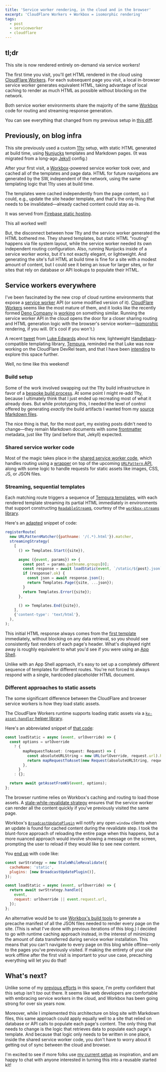 ```yaml
---
title: 'Service worker rendering, in the cloud and in the browser'
excerpt: 'CloudFlare Workers + Workbox = isomorphic rendering'
tags:
  - post
  - serviceworker
  - cloudflare
---
```


## tl;dr

This site is now rendered entirely on-demand via service workers!

The first time you visit, you'll get HTML rendered in the cloud using [CloudFlare Workers](https://workers.cloudflare.com/). For each subsequent page you visit, a local in-browser service worker generates equivalent HTML, taking advantage of local caching to render as much HTML as possible without blocking on the network.

Both service worker environments share the majority of the same [Workbox](https://developers.google.com/web/tools/workbox/) code for routing and streaming response generation.

You can see everything that changed from my previous setup in [this diff](https://github.com/jeffposnick/jeffy-info/compare/627e88f1ce0a583d08bd5a31638da1f60bec74d6...3af1650a414c09c4fc92e66b26e4d66622af70e6).

## Previously, on blog infra

This site previously used a custom [11ty](https://www.11ty.dev/) setup, with static HTML generated at build time, using [Nunjucks](https://mozilla.github.io/nunjucks/) templates and Markdown pages. (It was migrated from a long-ago [Jekyll](https://jekyllrb.com/) config.)

After your first visit, a [Workbox](https://developers.google.com/web/tools/workbox/)-powered service worker took over, and cached all of the templates and page data. HTML for future navigations are generated by the SW, independent of the network, using the same templating logic that 11ty uses at build time.

The templates were cached independently from the page content, so I could, e.g., update the site header template, and that's the only thing that needs to be invalidated—already cached content could stay as-is.

It was served from [Firebase static hosting](https://firebase.google.com/docs/hosting).

This all worked well!

But, the disconnect between how 11ty and the service worker generated the HTML bothered me. They shared templates, but static HTML "routing" happens via file system layout, while the service worker needed its own independent routing configuration. Also, running Nunjucks inside of a service worker _works_, but it's not exactly elegant, or lightweight. And generating the site's full HTML at build time is fine for a site with a modest amount of content, but I could see it being an issue for larger sites, or for sites that rely on database or API lookups to populate their HTML.

## Service workers everywhere

I've been fascinated by the new crop of cloud runtime environments that expose a [service worker](https://developer.mozilla.org/en-US/docs/Web/API/Service_Worker_API) API (or some modified version of it). [CloudFlare Workers](https://workers.cloudflare.com/) seems like the most mature of them, and it looks like the recently formed [Deno Company](https://deno.com/blog/the-deno-company) is [working](https://github.com/denoland/deno/issues/5957) on something similar. Running the service worker API in the cloud opens the door for a closer sharing routing and HTML generation logic with the browser's service worker—[isomorphic](https://en.wikipedia.org/wiki/Isomorphic_JavaScript) rendering, if you will. (It's cool if you won't.)

A recent [tweet](https://twitter.com/lukeed05/status/1415036180765106176) from [Luke Edwards](https://twitter.com/lukeed05) about his new, lightweight [Handlebars](https://handlebarsjs.com/)-compatible templating library, [Tempura](https://github.com/lukeed/tempura), reminded me that Luke was now working on the CloudFlare DevRel team, and that I have been [intending](https://twitter.com/jeffposnick/status/1379525749514850305) to explore this space further.

Well, no time like this weekend!

### Build setup

Some of the work involved swapping out the 11ty build infrastructure in favor of a [bespoke build process](https://github.com/jeffposnick/jeffy-info/tree/cf-worker/src/build). At some point I might re-add 11ty, because I ultimately think that I just ended up recreating most of what it already does. But while prototyping this, I needed the level of control offered by generating _exactly_ the build artifacts I wanted from my [source Markdown files](https://github.com/jeffposnick/jeffy-info/tree/cf-worker/site/posts).

The nice thing is that, for the most part, my existing posts didn't need to change—they remain Markdown documents with some [frontmatter](https://jekyllrb.com/docs/front-matter/) metadata, just like 11ty (and before that, Jekyll) expected.

### Shared service worker code

Most of the magic takes place in the [shared service worker code](https://github.com/jeffposnick/jeffy-info/tree/cf-worker/src/service-worker/shared), which handles routing using a [wrapper](https://github.com/jeffposnick/jeffy-info/blob/cf-worker/src/service-worker/shared/URLPatternMatcher.ts) on top of the upcoming [`URLPattern` API](https://web.dev/urlpattern/), along with some logic to handle requests for static assets like images, CSS, JS, or JSON files.

### Streaming, sequential templates

Each matching route triggers a sequence of [Tempura templates](https://github.com/jeffposnick/jeffy-info/tree/cf-worker/site/templates), with each rendered template streaming its partial HTML immediately in environments that support constructing [`ReadableStream`s](https://developer.mozilla.org/en-US/docs/Web/API/Streams_API/Using_readable_streams), courtesy of the [`workbox-streams` library](https://developers.google.com/web/tools/workbox/reference-docs/latest/module-workbox-streams).

Here's an [adapted](https://github.com/jeffposnick/jeffy-info/blob/cf-worker/src/service-worker/shared/common.ts) snippet of code:

```js
registerRoute(
  new URLPatternMatcher({pathname: '/(.*).html'}).matcher,
  streamingStrategy(
    [
      () => Templates.Start({site}),

      async ({event, params}) => {
        const post = params.pathname.groups[0];
        const response = await loadStatic(event, `/static/${post}.json`);
        if (response?.ok) {
          const json = await response.json();
          return Templates.Page({site, ...json});
        }
        return Templates.Error({site});
      },

      () => Templates.End({site}),
    ],
    {'content-type': 'text/html'},
  ),
);
```

This initial HTML response always comes from the [first template](https://github.com/jeffposnick/jeffy-info/blob/cf-worker/site/templates/start.hbs) immediately, without blocking on any data retrieval, so you should see consistently fast renders of each page's header. What's displayed right away is roughly equivalent to what you'd see if you were using an [App Shell](https://developers.google.com/web/fundamentals/architecture/app-shell).

Unlike with an App Shell approach, it's easy to set up a completely different sequence of templates for different routes. You're not forced to always respond with a single, hardcoded placeholder HTML document.

### Different approaches to static assets

The some significant difference between the CloudFlare and browser service workers is how they load static assets.

The CloudFlare Workers runtime supports loading static assets via a [`kv-asset-handler` helper library](https://github.com/cloudflare/kv-asset-handler).

Here's an abbreviated snippet of [that code](https://github.com/jeffposnick/jeffy-info/blob/cf-worker/src/service-worker/cf-sw.ts):

```ts
const loadStatic = async (event, urlOverride) => {
  const options = urlOverride
    ? {
        mapRequestToAsset: (request: Request) => {
          const absoluteURLString = new URL(urlOverride, request.url).href;
          return mapRequestToAsset(new Request(absoluteURLString, request));
        },
      }
    : {};

  return await getAssetFromKV(event, options);
};
```

The browser runtime relies on Workbox's caching and routing to load those assets. A [stale-while-revalidate strategy](https://developers.google.com/web/tools/workbox/modules/workbox-strategies#stale-while-revalidate) ensures that the service worker can render all the content quickly if you've previously visited the same page.

Workbox's [`BroadcastUpdatePlugin`](https://developers.google.com/web/tools/workbox/modules/workbox-broadcast-update) will notify any open `window` clients when an update is found for cached content during the revalidate step. I took the blunt-force approach of reloading the entire page when this happens, but a more nuanced approach would involve showing a message on the screen, prompting the user to reload if they would like to see new content.

You [end up](https://github.com/jeffposnick/jeffy-info/blob/cf-worker/src/service-worker/service-worker.ts) with code like:

```js
const swrStrategy = new StaleWhileRevalidate({
  cacheName: 'static',
  plugins: [new BroadcastUpdatePlugin()],
});

const loadStatic = async (event, urlOverride) => {
  return await swrStrategy.handle({
    event,
    request: urlOverride || event.request.url,
  });
};
```

An alternative would be to use [Workbox's build tools](https://developers.google.com/web/tools/workbox/modules/workbox-build) to generate a precache manifest of all the JSON files needed to render every page on the site. (This is what I've done with previous iterations of this blog.) I decided to go with runtime caching approach instead, in the interest of minimizing the amount of data transferred during service worker installation. This means that you can't navigate to every page on this blog while offline—only to the pages you've previously visited. If making the entirety of your site work offline after the first visit is important to your use case, precaching everything will let you do that!

## What's next?

Unlike some of my [previous efforts](https://developers.google.com/web/updates/2018/05/beyond-spa) in this space, I'm pretty confident that this setup isn't _too_ out there. It seems like web developers are comfortable with embracing service workers in the cloud, and Workbox has been going strong for over six years now.

Moreover, while I implemented this architecture on blog site with Markdown files, this same approach could apply equally well to a site that relied on database or API calls to populate each page's content. The only thing that needs to change is the logic that retrieves data to populate each page's template. And because that logic only needs to be written in one place, inside the shared service worker code, you don't have to worry about it getting out of sync between the cloud and browser.

I'm excited to see if more folks use [my current setup](https://github.com/jeffposnick/jeffy-info) as inspiration, and am happy to chat with anyone interested in turning this into a reusable started kit!
